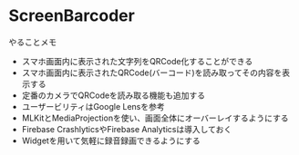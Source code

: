 # ScreenBarcoder

やることメモ

* スマホ画面内に表示された文字列をQRCode化することができる
* スマホ画面内に表示されたQRCode(バーコード)を読み取ってその内容を表示する
* 定番のカメラでQRCodeを読み取る機能も追加する
* ユーザービリティはGoogle Lensを参考
* MLKitとMediaProjectionを使い、画面全体にオーバーレイするようにする
* Firebase CrashlyticsやFirebase Analyticsは導入しておく
* Widgetを用いて気軽に録音録画できるようにする